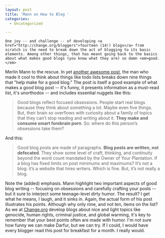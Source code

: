 ```yaml
---
layout: post
title: 'Mann on How to Blog '
categories:
  - Uncategorized

---
```



    One joy -- and challenge -- of developing <a href="http://change.org/bloggers">fourteen (14!) blogs</a> from scratch is the need to break down the act of blogging to its basic elements. Among other things, that has meant going back to the basics about what makes good blogs (you know what they are) so damn <em>good.</em>

Merlin Mann to the rescue. In yet <a href="http://www.43folders.com/2008/08/19/good-blogs">another awesome post</a>, the man who made it cool to think about things like todo lists breaks down nine things that "help make for a good blog." The post is itself a good example of what makes a good blog post -- it's funny, it presents information as a must-read list, it's unorthodox -- and includes essential nuggets like this:
<blockquote class="posterous_medium_quote">Good blogs reflect focused obsessions. People start real blogs because they think about something a lot. Maybe even five things. But, their brain so overflows with curiosity about a family of topics that they can’t stop reading and writing about it. <strong>They make and consume smart forebrain porn</strong>. So: where do this person’s obsessions take them?</blockquote>
And this:
<blockquote class="posterous_medium_quote">Good blog posts are made of paragraphs. <strong>Blog posts are written, not defecated</strong>. They show some level of craft, thinking, and continuity beyond the word count mandated by the Owner of Your Plantation. If a blog has fixed limits on post minimums and maximums? It’s not a blog: it’s a website that hires writers. Which is fine. But, it’s not really a blog.</blockquote>
Note the (added) emphasis. Mann highlight two important aspects of good blog writing -- focusing on obsessions and carefully crafting your posts -- but it sure to interject some teenage-level dirty humor. The result? I get what he means, I laugh, and it sinks in. Again, the actual form of his post illustrates his points. Although why only nine, and not ten, items on the list?
As we at <a href="http://change.org">Change.org</a> develop blogs about nice and light topics like genocide, human rights, criminal justice, and global warming, it's key to remember that your best points often are made with humor. I'm not sure how funny we can make Darfur, but we can try.
If I could, I would have every blogger read this post for breakfast for a month. I really would.
  
